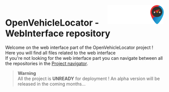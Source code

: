 <a href="https://github.com/eziocangialosi/OpenVehicleLocator">
    <img src="https://raw.githubusercontent.com/eziocangialosi/OVL-Documentation/master/images/OVL_logo_name_white.png" alt="OVL logo" title="OVL" align="right" height="60" />
</a>

# OpenVehicleLocator - WebInterface repository
Welcome on the web interface part of the OpenVehicleLocator project ! Here you will find all files related to the web interface <br>
If you're not looking for the web interface part you can navigate between all the repositories in the [Project navigator](https://github.com/eziocangialosi/OpenVehicleLocator#project-navigation).

> **Warning**<br>
> All the project is **UNREADY** for deployment ! An alpha version will be released in the coming months...
